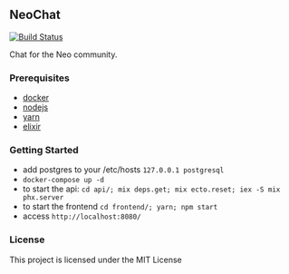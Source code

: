 
## NeoChat

[![Build Status](https://travis-ci.org/CityOfZion/neochat.svg?branch=master)](https://travis-ci.org/CityOfZion/neochat)

Chat for the Neo community.

### Prerequisites
- [docker](https://www.docker.com/)
- [nodejs](https://nodejs.org/en/)
- [yarn](https://yarnpkg.com/en/)
- [elixir](https://elixir-lang.org/)

### Getting Started

- add postgres to your /etc/hosts `127.0.0.1 postgresql`
- `docker-compose up -d`
- to start the api: `cd api/; mix deps.get; mix ecto.reset; iex -S mix phx.server`
- to start the frontend `cd frontend/; yarn; npm start`
- access `http://localhost:8080/`

### License

This project is licensed under the MIT License
